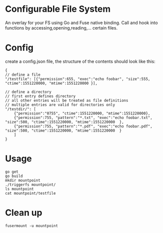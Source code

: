 # Configurable File System

An overlay for your FS using Go and Fuse native binding.
Call and hook into functions by accessing,opening,reading,... certain files.

# Config

create a config.json file, the structure of the contents should look like this:
```
{
// define a file
"/testfile": [{"permission":655, "exec":"echo foobar", "size":555, "ctime":1551220000, "mtime":1551220000 }],

// define a directory
// first entry defines directory
// all other entries will be treated as file definitions
// multiple entries are valid for directories only
"/testdir/": [
	{"permission":"0755", "ctime":1551220000, "mtime":1551220000},
	{"permission":755, "pattern":"*.txt", "exec":"echo foobar.txt", "size":500, "ctime":1551220000, "mtime":1551220000  },
	{"permission":755, "pattern":"*.pdf", "exec":"echo foobar.pdf", "size":500, "ctime":1551220000, "mtime":1551220000  }
	]
}
```

# Usage

```
go get
go build
mkdir mountpoint
./triggerfs mountpoint/ 
ls mountpoint
cat mountpoint/testfile

```

# Clean up
```
fusermount -u mountpoint
```
